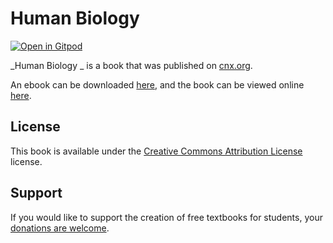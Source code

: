 # Human Biology 

[![Open in Gitpod](https://gitpod.io/button/open-in-gitpod.svg)](https://gitpod.io/from-referrer/)

_Human Biology _ is a book that was published on [cnx.org](https://cnx.org/).

An ebook can be downloaded [here](https://github.com/cnx-user-books/cnxbook-clark-college-human-biology/releases/latest), and the book can be viewed online [here](https://github.com/cnx-user-books/cnxbook-clark-college-human-biology/releases/latest).

## License
This book is available under the [Creative Commons Attribution License](./LICENSE) license.

## Support
If you would like to support the creation of free textbooks for students, your [donations are welcome](https://riceconnect.rice.edu/donation/support-openstax-banner).
